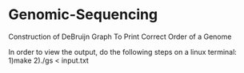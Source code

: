 # Genomic-Sequencing
Construction of DeBruijn Graph To Print Correct Order of a Genome

In order to view the output, do the following steps on a linux terminal:
1)make
2)./gs < input.txt
